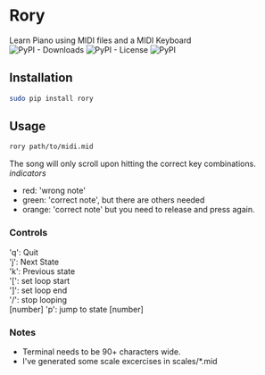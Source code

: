 # Rory
Learn Piano using MIDI files and a MIDI Keyboard<br/>
![PyPI - Downloads](https://img.shields.io/pypi/dw/rory?style=flat-square)
![PyPI - License](https://img.shields.io/pypi/l/rory?style=flat-square)
![PyPI](https://img.shields.io/pypi/v/rory?style=flat-square)

## Installation
```bash
sudo pip install rory
```

## Usage
```bash
rory path/to/midi.mid
```
The song will only scroll upon hitting the correct key combinations.
*indicators*
- red: 'wrong note'
- green: 'correct note', but there are others needed
- orange: 'correct note' but you need to release and press again.

### Controls
'q': Quit<br/>
'j': Next State<br/>
'k': Previous state<br/>
'[': set loop start<br/>
']': set loop end<br/>
'/': stop looping<br/>
[number] 'p': jump to state [number]<br/>

### Notes
- Terminal needs to be 90+ characters wide.
- I've generated some scale excercises in scales/*.mid

